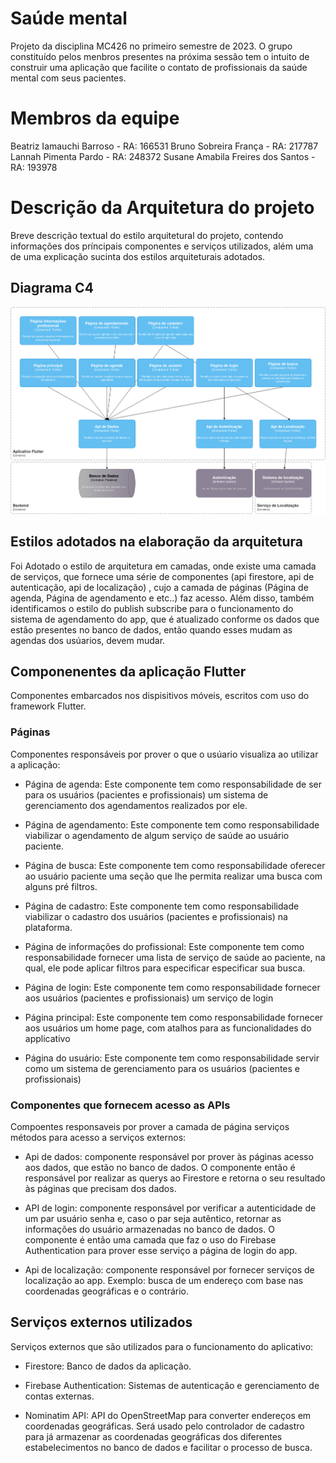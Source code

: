 # Saúde mental

Projeto da disciplina MC426 no primeiro semestre de 2023. O grupo constituído pelos menbros presentes na próxima sessão tem o intuito de construir uma aplicação que facilite o contato de profissionais da saúde mental com seus pacientes.

# Membros da equipe

Beatriz Iamauchi Barroso - RA: 166531
Bruno Sobreira França - RA: 217787
Lannah Pimenta Pardo - RA: 248372
Susane Amabila Freires dos Santos - RA: 193978

# Descrição da Arquitetura do projeto

Breve descrição textual do estilo arquitetural do projeto, contendo informações dos príncipais componentes e serviços utilizados, além uma de uma explicação sucinta dos estilos arquiteturais adotados.

## Diagrama C4

![Diaagrama C4](https://github.com/deividafonso281/saude_mental/blob/main/images/diagramac4/Diagrama%20C4.jpg)

## Estilos adotados na elaboração da arquitetura

Foi Adotado o estilo de arquitetura em camadas, onde existe uma camada de serviços, que fornece uma série de componentes (api firestore, api de autenticação, api de localização) , cujo a camada de páginas (Página de agenda, Página de agendamento e etc..) faz acesso. Além disso, também identificamos o estilo do publish subscribe para o funcionamento do sistema de agendamento do app, que é atualizado conforme os dados que estão presentes no banco de dados, então quando esses mudam as agendas dos usúarios, devem mudar.

## Componenentes da aplicação Flutter

Componentes embarcados nos dispisitivos móveis, escritos com uso do framework Flutter.

### Páginas

Componentes responsáveis por prover o que o usúario visualiza ao utilizar a aplicação:

- Página de agenda: Este componente tem como responsabilidade de ser para os usuários (pacientes e profissionais) um sistema de gerenciamento dos agendamentos realizados por ele. 

- Página de agendamento: Este componente tem como responsabilidade viabilizar o agendamento de algum serviço de saúde ao usuário paciente.

- Página de busca: Este componente tem como responsabilidade oferecer ao usuário paciente uma seção que lhe permita realizar uma busca com alguns pré filtros.

- Página de cadastro: Este componente tem como responsabilidade viabilizar o cadastro dos usuários (pacientes e profissionais) na plataforma.

- Página de informações do profissional: Este componente tem como responsabilidade fornecer uma lista de serviço de saúde ao paciente, na qual, ele pode aplicar filtros para especificar especificar sua busca.

- Página de login: Este componente tem como responsabilidade fornecer aos usuários (pacientes e profissionais) um serviço de login

- Página principal: Este componente tem como responsabilidade fornecer aos usuários um home page, com atalhos para as funcionalidades do applicativo

- Página do usuário: Este componente tem como responsabilidade servir como um sistema de gerenciamento para os usuários (pacientes e profissionais)

### Componentes que fornecem acesso as APIs

Compoentes responsaveis por prover a camada de página serviços métodos para acesso a serviços externos:

- Api de dados: componente responsável por prover às páginas acesso aos dados, que estão no banco de dados. O componente então é responsável por realizar as querys ao Firestore e retorna o seu resultado às páginas que precisam dos dados.

- API de login: componente responsável por verificar a autenticidade de um par usuário senha e, caso o par seja autêntico, retornar as informações do usuário armazenadas no banco de dados. O componente é então uma camada que faz o uso do Firebase Authentication para prover esse serviço a página de login do app.

- Api de localização: componente responsável por fornecer serviços de localização ao app. Exemplo: busca de um endereço com base nas coordenadas geográficas e o contrário.

## Serviços externos utilizados

Serviços externos que são utilizados para o funcionamento do aplicativo:

- Firestore: Banco de dados da aplicação.

- Firebase Authentication: Sistemas de autenticação e gerenciamento de contas externas.

- Nominatim API: API do OpenStreetMap para converter endereços em coordenadas geográficas. Será usado pelo controlador de cadastro para já armazenar as coordenadas geográficas dos diferentes estabelecimentos no banco de dados e facilitar o processo de busca.


